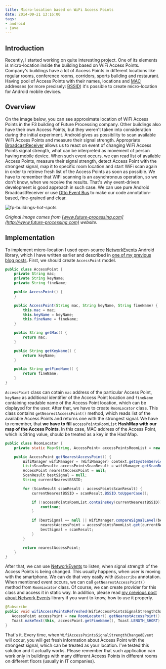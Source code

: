 ```yaml
---
title: Micro-location based on WiFi Access Points
date: 2014-09-21 13:16:00
tags:
- android
- java
---
```


Introduction
------------

Recently, I started working on quite interesting project. One of its elements is micro-location inside the building based on WiFi Access Points. Company's buildings have a lot of Access Points in different locations like regular rooms, conference rooms, corridors, sports building and restaurant. Having pool of Access Points with their names, locations and [MAC](http://en.wikipedia.org/wiki/MAC_address) addresses (or more precisely: [BSSID](http://en.wiktionary.org/wiki/BSSID)) it's possible to create micro-location for Android mobile devices.

Overview
--------

On the image below, you can see approximate location of WiFi Access Points in the F3 building of Future Processing company. Other buildings also have their own Access Points, but they weren't taken into consideration during the initial experiment. Android gives us possibility to scan available WiFi Access Points and measure their signal strength. Appropriate [BroadcastReceiver](http://developer.android.com/reference/android/content/BroadcastReceiver.html) allows us to react on event of changing WiFi Access Points signal strength, what can be interpreted as movement of person having mobile device. When such event occurs, we can read list of available Access Points, measure their signal strength, detect Access Point with the strongest signal, map it to specific room location and start WiFi scan again in order to retrieve fresh list of the Access Points as soon as possible. We have to remember that WiFi scanning is an asynchronous operation, so we don't know, when we receive the results. That's why event-driven development is good approach in such case. We can use pure Android BroadcastReceiver or use [Otto Event Bus](http://square.github.io/otto/) to make our code annotation-based, fine-grained and clear.

![fp-buildings-hot-spots](/posts/2014/micro-location-based-on-wifi-access-points/fp-buildings-hot-spots.png)

_Original image comes from [www.future-processing.com](http://www.future-processing.com) website._

Implementation
--------------

To implement micro-location I used open-source [NetworkEvents](https://github.com/pwittchen/NetworkEvents) Android library, which I have written earlier and described in [one of my previous blog posts](http://blog.wittchen.biz.pl/networkevents-android-library/). First, we should create `AccessPoint` model.

```java
public class AccessPoint {
    private String mac;
    private String keyName;
    private String fineName;

    public AccessPoint() {
    }

    public AccessPoint(String mac, String keyName, String fineName) {
        this.mac = mac;
        this.keyName = keyName;
        this.fineName = fineName;
    }

    public String getMac() {
        return mac;
    }

    public String getKeyName() {
        return keyName;
    }

    public String getFineName() {
        return fineName;
    }
}
```

`AccessPoint` class can cotain `mac` address of the particular Access Point, `keyName` as additional identifier of the Access Point location and `fineName` containing readable name of the Access Point location, which can be displayed for the user. After that, we have to create `RoomLocator` class. This class contains `getNearestAccessPoint()` method, which reads list of the available Access Points and returns one with the strongest signal. We have to remember, that **we have to fill** `accessPointsRoomList` **HashMap with our map of the Access Points**. In this case, MAC address of the Access Point, which is String value, should be treated as a key in the HashMap.

```java
public class RoomLocator {
    private static Map<String, AccessPoint> accessPointsRoomList = new HashMap<>();

    public AccessPoint getNearestAccessPoint() {
        WifiManager wifiManager = (WifiManager) context.getSystemService(Context.WIFI_SERVICE);
        List<ScanResult> accessPointsScanResult = wifiManager.getScanResults();
        AccessPoint nearestAccessPoint = null;
        ScanResult bestSignal = null;
        String currentNearestBSSID;

        for (ScanResult scanResult : accessPointsScanResult) {
            currentNearestBSSID = scanResult.BSSID.toUpperCase();

            if (!accessPointsRoomList.containsKey(currentNearestBSSID)) {
                continue;
            }

            if (bestSignal == null || WifiManager.compareSignalLevel(bestSignal.level, scanResult.level) < 0) {
                nearestAccessPoint = accessPointsRoomList.get(currentNearestBSSID);
                bestSignal = scanResult;
            }
        }

        return nearestAccessPoint;
    }
}
```

After that, we can use [NetworkEvents](https://github.com/pwittchen/NetworkEvents) to listen, when signal strength of the Access Points is being changed. This usually happens, when user is moving with the smartphone. We can do that very easily with `@Subscribe` annotation. When mentioned event occurs, we can call `getNearestAccessPoint()` method from `RoomLocator` class. Of course, we can create provider for this class and access it in static way. In addition, please read [my previous post about Network Events](http://blog.wittchen.biz.pl/networkevents-android-library/) library if you want to know, how to use it properly.

```java
@Subscribe
public void wifiAccessPointsRefreshed(WifiAccessPointsSignalStrengthChangedEvent event) {
   AccessPoint accessPoint = new RoomLocator().getNearestAccessPoint();
   Toast.makeText(this, accessPoint.getFineName(), Toast.LENGTH_SHORT).show();
}
```

That's it. Every time, when `WifiAccessPointsSignalStrengthChangedEvent` will occur, you will get fresh information about Access Point with the strongest signal, which can be treated as your location. I've tested this solution and it actually works. Please remember that such application can work only in buildings with many different Access Points in different rooms on different floors (usually in IT companies).
